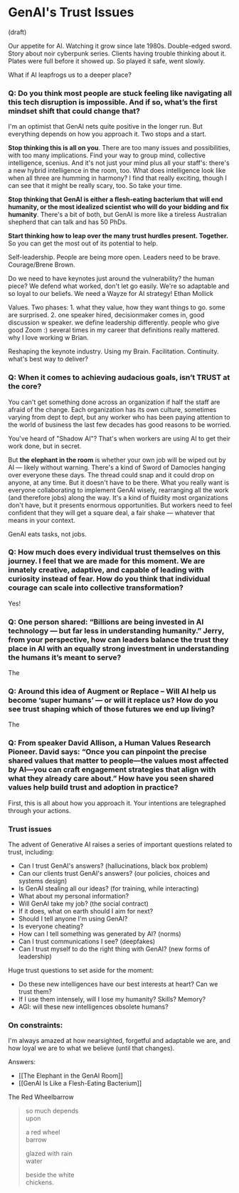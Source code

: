 # GenAI's Trust Issues
 (draft) 


Our appetite for AI. Watching it grow since late 1980s. Double-edged sword. Story about noir cyberpunk series. Clients having trouble thinking about it. Plates were full before it showed up. So played it safe, went slowly. 

What if AI leapfrogs us to a deeper place? 
### Q: Do you think most people are stuck feeling like navigating all this tech disruption is impossible. And if so, what’s the first mindset shift that could change that? 

I'm an optimist that GenAI nets quite positive in the longer run. But everything depends on how you approach it. Two stops and a start. 

**Stop thinking this is all on you**. There are too many issues and possibilities, with too many implications. Find your way to group mind, collective intelligence, scenius. And it's not just your mind plus all your staff's: there's a new hybrid intelligence in the room, too. What does intelligence look like when all three are humming in harmony? I find that really exciting, though I can see that it might be really scary, too. So take your time. 

**Stop thinking that GenAI is either a flesh-eating bacterium that will end humanity, or the most idealized scientist who will do your bidding and fix humanity**. There's a bit of both, but GenAI is more like a tireless Australian shepherd that can talk and has 50 PhDs. 

**Start thinking how to leap over the many trust hurdles present. Together.** So you can get the most out of its potential to help. 

Self-leadership. People are being more open. Leaders need to be brave. Courage/Brene Brown. 

Do we need to have keynotes just around the vulnerability? the human piece? We defend what worked, don't let go easily. We're so adaptable and so loyal to our beliefs. We need a Wayze for AI strategy! Ethan Mollick 

Values. 
Two phases: 1. what they value, how they want things to go. some are surprised. 2. one speaker hired, decisionmaker comes in, good discussion w speaker. we define leadership differently. people who give good Zoom :)  several times in my career that definitions really mattered. why I love working w Brian. 

Reshaping the keynote industry. Using my Brain. Facilitation. Continuity. 
what's best way to deliver? 

### Q: When it comes to achieving audacious goals, isn’t TRUST at the core? 

You can't get something done across an organization if half the staff are afraid of the change. Each organization has its own culture, sometimes varying from dept to dept, but any worker who has been paying attention to the world of business the last few decades has good reasons to be worried. 

You've heard of "Shadow AI"? That's when workers are using AI to get their work done, but in secret. 

But **the elephant in the room** is whether your own job will be wiped out by AI — likely without warning. There's a kind of Sword of Damocles hanging over everyone these days. The thread could snap and it could drop on anyone, at any time. But it doesn't have to be there. What you really want is everyone collaborating to implement GenAI wisely, rearranging all the work (and therefore jobs) along the way. It's a kind of fluidity most organizations don't have, but it presents enormous opportunities. But workers need to feel confident that they will get a square deal, a fair shake — whatever that means in your context. 

GenAI eats tasks, not jobs. 

### Q: How much does every individual trust themselves on this journey. I feel that we are made for this moment. We are innately creative, adaptive, and capable of leading with curiosity instead of fear. How do you think that individual courage can scale into collective transformation? 

Yes! 

### Q: One person shared: “Billions are being invested in AI technology — but far less in understanding humanity.” Jerry, from your perspective, how can leaders balance the trust they place in AI with an equally strong investment in understanding the humans it’s meant to serve? 

The 

### Q: Around this idea of Augment or Replace – Will AI help us become ‘super humans’ — or will it replace us? How do you see trust shaping which of those futures we end up living?

The 

### Q: From speaker David Allison, a Human Values Research Pioneer. David says: “Once you can pinpoint the precise shared values that matter to people—the values most affected by AI—you can craft engagement strategies that align with what they already care about.” How have you seen shared values help build trust and adoption in practice?


First, this is all about how you approach it. Your intentions are telegraphed through your actions. 

### Trust issues 

The advent of Generative AI raises a series of important questions related to trust, including: 

- Can I trust GenAI's answers? (hallucinations, black box problem) 
- Can our clients trust GenAI's answers? (our policies, choices and systems design) 
- Is GenAI stealing all our ideas? (for training, while interacting)
- What about my personal information? 
- Will GenAI take my job? (the social contract)
- If it does, what on earth should I aim for next? 
- Should I tell anyone I'm using GenAI? 
- Is everyone cheating? 
- How can I tell something was generated by AI? (norms)
- Can I trust communications I see? (deepfakes)
- Can I trust myself to do the right thing with GenAI? (new forms of leadership)

Huge trust questions to set aside for the moment: 

 - Do these new intelligences have our best interests at heart? Can we trust them? 
 - If I use them intensely, will I lose my humanity? Skills? Memory? 
 - AGI: will these new intelligences obsolete humans? 

### On constraints: 

I'm always amazed at how nearsighted, forgetful and adaptable we are, and how loyal we are to what we believe (until that changes). 

Answers: 

- [[The Elephant in the GenAI Room]] 
- [[GenAI Is Like a Flesh-Eating Bacterium]] 


The Red Wheelbarrow

> so much depends  
> upon
> 
> a red wheel  
> barrow
> 
> glazed with rain  
> water
> 
> beside the white  
> chickens.

